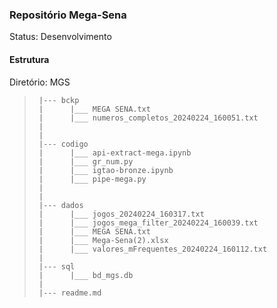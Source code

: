 ### Repositório Mega-Sena


Status: Desenvolvimento

#### Estrutura

Diretório: MGS
>      |--- bckp
>      |      |___ MEGA SENA.txt
>      |      |___ numeros_completos_20240224_160051.txt
>      |
>      |
>      |--- codigo
>      |      |___ api-extract-mega.ipynb
>      |      |___ gr_num.py
>      |      |___ igtao-bronze.ipynb
>      |      |___ pipe-mega.py
>      |
>      |
>      |--- dados
>      |      |___ jogos_20240224_160317.txt
>      |      |___ jogos_mega_filter_20240224_160039.txt
>      |      |___ MEGA SENA.txt
>      |      |___ Mega-Sena(2).xlsx
>      |      |___ valores_mFrequentes_20240224_160112.txt
>      |
>      |--- sql
>      |      |___ bd_mgs.db
>      |
>      |--- readme.md
